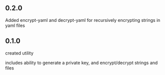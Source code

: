 0.2.0
-----
Added encrypt-yaml and decrypt-yaml for recursively encrypting strings in yaml files

0.1.0
-----
created utility

includes ability to generate a private key, and encrypt/decrypt strings and files
